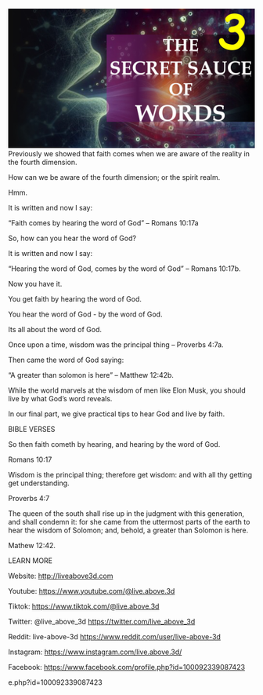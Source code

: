 ![Video cover image](./cover.jpeg)
Previously we showed that faith comes when we are aware of the reality in the fourth dimension.

How can we be aware of the fourth dimension; or the spirit realm.

Hmm.

It is written and now I say:

“Faith comes by hearing the word of God” – Romans 10:17a

So, how can you hear the word of God?

It is written and now I say:

“Hearing the word of God, comes by the word of God” – Romans 10:17b.

Now you have it.

You get faith by hearing the word of God. 

You hear the word of God - by the word of God.

Its all about the word of God.

Once upon a time, wisdom was the principal thing – Proverbs 4:7a.

Then came the word of God saying:

“A greater than solomon is here” – Matthew 12:42b.

While the world marvels at the wisdom of men like Elon Musk, you should live by what God’s word reveals.

In our final part, we give practical tips to hear God and live by faith.

BIBLE VERSES

So then faith cometh by hearing, and hearing by the word of God.

Romans 10:17

Wisdom is the principal thing; therefore get wisdom: and with all thy getting get understanding.

Proverbs 4:7

The queen of the south shall rise up in the judgment with this generation, and shall condemn it: for she came from the uttermost parts of the earth to hear the wisdom of Solomon; and, behold, a greater than Solomon is here.

Mathew 12:42.

LEARN MORE

Website: http://liveabove3d.com

Youtube: https://www.youtube.com/@live.above.3d

Tiktok: https://www.tiktok.com/@live.above.3d

Twitter: @live_above_3d https://twitter.com/live_above_3d

Reddit: live-above-3d https://www.reddit.com/user/live-above-3d

Instagram: https://www.instagram.com/live.above.3d/

Facebook: https://www.facebook.com/profile.php?id=100092339087423

e.php?id=100092339087423

